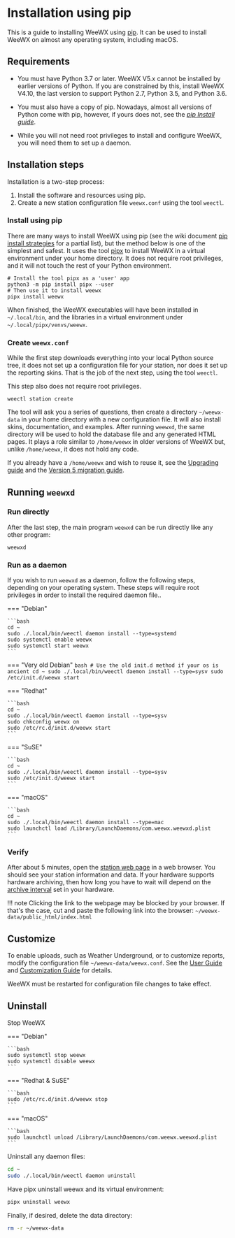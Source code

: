 # Installation using pip

This is a guide to installing WeeWX using [pip](https://pip.pypa.io). It can be used to
install WeeWX on almost any operating system, including macOS.

## Requirements

- You must have Python 3.7 or later. WeeWX V5.x cannot be installed by earlier
  versions of Python. If you are constrained by this, install WeeWX V4.10, the
  last version to support Python 2.7, Python 3.5, and Python 3.6.

- You must also have a copy of pip. Nowadays, almost all versions of Python come
  with pip, however, if yours does not, see the 
  [_pip Install guide_](https://pip.pypa.io/en/stable/installation/).

- While you will not need root privileges to install and configure WeeWX,
  you will need them to set up a daemon.


## Installation steps

Installation is a two-step process:

1. Install the software and resources using pip.
2. Create a new station configuration file `weewx.conf` using the tool `weectl`.

### Install using pip

There are many ways to install WeeWX using pip (see the wiki document [pip
install strategies](https://github.com/weewx/weewx/wiki/pip-install-strategies)
for a partial list), but the method below is one of the simplest and safest. It
uses the tool [pipx](https://pypa.github.io/pipx/) to install WeeWX in a virtual
environment under your home directory. It does not require root privileges, and
it will not touch the rest of your Python environment.

```shell
# Install the tool pipx as a 'user' app
python3 -m pip install pipx --user
# Then use it to install weewx
pipx install weewx
```

When finished, the WeeWX executables will have been installed in `~/.local/bin`,
and the libraries in a virtual environment under `~/.local/pipx/venvs/weewx`.


### Create `weewx.conf`

While the first step downloads everything into your local Python source tree, it
does not set up a configuration file for your station, nor does it set up the
reporting skins. That is the job of the next step, using the tool `weectl`. 

This step also does not require root privileges.

```shell
weectl station create
```

The tool will ask you a series of questions, then create a directory `~/weewx-data` in your home
directory with a new configuration file. It will also install skins, documentation, and examples.
After running `weewxd`, the same directory will be used to hold the database file and any generated
HTML pages. It plays a role similar to `/home/weewx` in older versions of WeeWX but, unlike
`/home/weewx`, it does not hold any code.

If you already have a `/home/weewx` and wish to reuse it, see the [Upgrading
guide](upgrading.md) and the [Version 5 migration guide](v5-upgrade.md).

## Running `weewxd`

### Run directly

After the last step, the main program `weewxd` can be run directly like any
other program:

```shell
weewxd
```

### Run as a daemon

If you wish to run `weewxd` as a daemon, follow the following steps, depending
on your operating system. These steps will require root privileges in order to
install the required daemon file..

=== "Debian"

    ```bash
    cd ~
    sudo ./.local/bin/weectl daemon install --type=systemd
    sudo systemctl enable weewx
    sudo systemctl start weewx
    ```
    
=== "Very old Debian"
    ```bash
    # Use the old init.d method if your os is ancient
    cd ~
    sudo ./.local/bin/weectl daemon install --type=sysv
    sudo /etc/init.d/weewx start
    ```

=== "Redhat"

    ```bash
    cd ~
    sudo ./.local/bin/weectl daemon install --type=sysv
    sudo chkconfig weewx on
    sudo /etc/rc.d/init.d/weewx start
    ```

=== "SuSE"

    ```bash
    cd ~
    sudo ./.local/bin/weectl daemon install --type=sysv
    sudo /etc/init.d/weewx start
    ```

=== "macOS"

    ```bash
    cd ~
    sudo ./.local/bin/weectl daemon install --type=mac
    sudo launchctl load /Library/LaunchDaemons/com.weewx.weewxd.plist
    ```


### Verify

After about 5 minutes, open the [station web page](file:///~/weewx-data/public_html/index.html) in
a web browser. You should see your station information and data. If your hardware supports hardware
archiving, then how long you have to wait will depend on the [archive
interval](usersguide.md#archive_interval) set in your hardware.

!!! note 
    Clicking the link to the webpage may be blocked by your browser. If
    that's the case, cut and paste the following link into the browser:
    `~/weewx-data/public_html/index.html`

## Customize

To enable uploads, such as Weather Underground, or to customize reports, modify
the configuration file `~/weewx-data/weewx.conf`. See the [User
Guide](usersguide.md) and [Customization Guide](custom/intro.md) for details.

<p>WeeWX must be restarted for configuration file changes to take effect.
</p>


## Uninstall

Stop WeeWX

=== "Debian"

    ```bash
    sudo systemctl stop weewx
    sudo systemctl disable weewx
    ```

=== "Redhat & SuSE"

    ```bash
    sudo /etc/rc.d/init.d/weewx stop
    ```

=== "macOS"

    ```bash
    sudo launchctl unload /Library/LaunchDaemons/com.weewx.weewxd.plist
    ```

Uninstall any daemon files:

```bash
cd ~
sudo ./.local/bin/weectl daemon uninstall
```

Have pipx uninstall weewx and its virtual environment:

```bash
pipx uninstall weewx
```

Finally, if desired, delete the data directory:

```bash
rm -r ~/weewx-data
```


